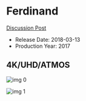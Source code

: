 # Ferdinand

[Discussion Post](https://www.avsforum.com/threads/bass-eq-for-filtered-movies.2995212/post-57792454)

* Release Date: 2018-03-13
* Production Year: 2017

## 4K/UHD/ATMOS

![img 0](https://i.imgur.com/1QpydC1.jpg)

![img 1](https://i.imgur.com/MyLhnYU.jpg)

